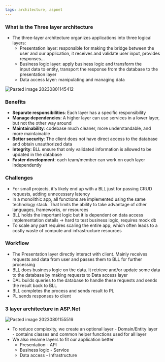 ```yaml
---
tags: architecture, aspnet
---
```

### What is the Three layer architecture
- The three-layer architecture organizes applications into three logical layers: 
	- Presentation layer: responsible for making the bridge between the user and our application, it receives and validate user input, provides responses... 
	- Business logic layer: apply business logic and transform the input data to entity, transport the response from the database to the presentation layer
	- Data access layer: manipulating and managing data 
 
 ![Pasted image 20230801145412](Pasted%20image%2020230801145412.png)
 
### Benefits
- **Separate responsibilities**: Each layer has a specific responsibility
- **Manage dependencies**: A higher layer can use services in a lower layer, but not the other way around
- **Maintainability**: codebase much cleaner, more understandable, and more maintainable
- **Better security**: The client does not have direct access to the database and obtain unauthorized data
- **Integrity**: BLL ensure that only validated information is allowed to be updated in the database
- **Faster development**: each team/member can work on each layer independently

### Challenges
- For small projects, it's likely end up with a BLL just for passing CRUD requests, adding unnecessary latency 
- In a monolithic app, all functions are implemented using the same technology stack. That limits the ability to take advantage of other languages, frameworks, or resources
- BLL holds the important logic but it is dependent on data access implementation details -> hard to test business logic, requires mock db
- To scale any part requires scaling the entire app, which often leads to a costly waste of compute and infrastructure resources

### Workflow
- The Presentation layer directly interact with client. Mainly receives requests and data from user and passes them to BLL for further processing
- BLL does business logic on the data. It retrieve and/or update some data to the database by making requests to Data access layer
- DAL builds queries to the database to handle these requests and sends the result back to BLL
- BLL completes the process and sends result to PL
- PL sends responses to client  

### 3 layer architecture in ASP.Net

![Pasted image 20230801155516](Pasted%20image%2020230801155516.png)

- To reduce complexity, we create an optional layer - Domain/Entity layer - contains classes and common helper functions used for all layer
- We also rename layers to fit our application better        
	- Presentation - API 
	- Business logic - Service 
	- Data access - Infrastructure 



